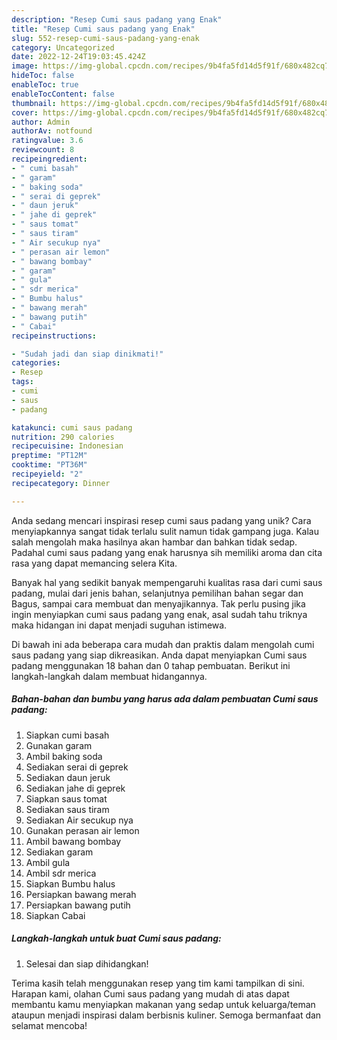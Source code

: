 ```yaml
---
description: "Resep Cumi saus padang yang Enak"
title: "Resep Cumi saus padang yang Enak"
slug: 552-resep-cumi-saus-padang-yang-enak
category: Uncategorized
date: 2022-12-24T19:03:45.424Z
image: https://img-global.cpcdn.com/recipes/9b4fa5fd14d5f91f/680x482cq70/cumi-saus-padang-foto-resep-utama.jpg
hideToc: false
enableToc: true
enableTocContent: false
thumbnail: https://img-global.cpcdn.com/recipes/9b4fa5fd14d5f91f/680x482cq70/cumi-saus-padang-foto-resep-utama.jpg
cover: https://img-global.cpcdn.com/recipes/9b4fa5fd14d5f91f/680x482cq70/cumi-saus-padang-foto-resep-utama.jpg
author: Admin
authorAv: notfound
ratingvalue: 3.6
reviewcount: 8
recipeingredient:
- " cumi basah"
- " garam"
- " baking soda"
- " serai di geprek"
- " daun jeruk"
- " jahe di geprek"
- " saus tomat"
- " saus tiram"
- " Air secukup nya"
- " perasan air lemon"
- " bawang bombay"
- " garam"
- " gula"
- " sdr merica"
- " Bumbu halus"
- " bawang merah"
- " bawang putih"
- " Cabai"
recipeinstructions:

- "Sudah jadi dan siap dinikmati!"
categories:
- Resep
tags:
- cumi
- saus
- padang

katakunci: cumi saus padang 
nutrition: 290 calories
recipecuisine: Indonesian
preptime: "PT12M"
cooktime: "PT36M"
recipeyield: "2"
recipecategory: Dinner

---
```





Anda sedang mencari inspirasi resep cumi saus padang yang unik? Cara menyiapkannya sangat tidak terlalu sulit namun tidak gampang juga. Kalau salah mengolah maka hasilnya akan hambar dan bahkan tidak sedap. Padahal cumi saus padang yang enak harusnya sih memiliki aroma dan cita rasa yang dapat memancing selera Kita.





Banyak hal yang sedikit banyak mempengaruhi kualitas rasa dari cumi saus padang, mulai dari jenis bahan, selanjutnya pemilihan bahan segar dan Bagus, sampai cara membuat dan menyajikannya. Tak perlu pusing jika ingin menyiapkan cumi saus padang yang enak,      asal sudah tahu triknya maka hidangan ini dapat menjadi suguhan istimewa.





















Di bawah ini ada beberapa cara mudah dan praktis dalam mengolah cumi saus padang yang siap dikreasikan. Anda dapat menyiapkan Cumi saus padang menggunakan 18 bahan dan 0 tahap pembuatan. Berikut ini langkah-langkah dalam membuat hidangannya.

<!--inarticleads1-->

##### Bahan-bahan dan bumbu yang harus ada dalam pembuatan Cumi saus padang:

1. Siapkan  cumi basah
1. Gunakan  garam
1. Ambil  baking soda
1. Sediakan  serai di geprek
1. Sediakan  daun jeruk
1. Sediakan  jahe di geprek
1. Siapkan  saus tomat
1. Sediakan  saus tiram
1. Sediakan  Air secukup nya
1. Gunakan  perasan air lemon
1. Ambil  bawang bombay
1. Sediakan  garam
1. Ambil  gula
1. Ambil  sdr merica
1. Siapkan  Bumbu halus
1. Persiapkan  bawang merah
1. Persiapkan  bawang putih
1. Siapkan  Cabai




<!--inarticleads2-->

##### Langkah-langkah untuk buat Cumi saus padang:


1. Selesai dan siap dihidangkan!



Terima kasih telah menggunakan resep yang tim kami tampilkan di sini. Harapan kami, olahan Cumi saus padang yang mudah di atas dapat membantu kamu menyiapkan makanan yang sedap untuk keluarga/teman ataupun menjadi inspirasi dalam berbisnis kuliner. Semoga bermanfaat dan selamat mencoba!
